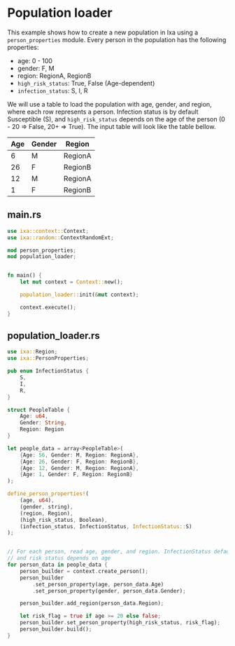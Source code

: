 # Population loader
This example shows how to create a new population in Ixa using a `person_properties` module. Every person in the population has the following properties:

 - age: 0 - 100
 - gender: F, M
 - region: RegionA, RegionB
 - `high_risk_status`: True, False (Age-dependent)
 - `infection_status`: S, I, R

We will use a table to load the population with age, gender, and region, where each row represents a person. Infection status is by default Susceptible (S), and `high_risk_status` depends on the age of the person (0 - 20 => False, 20+ => True). The input table will look like the table bellow.


| Age | Gender | Region  |
|-----|--------|---------|
| 6   | M      | RegionA |
| 26  | F      | RegionB |
| 12  | M      | RegionA |
| 1   | F      | RegionB |

## main.rs
```rust
use ixa::context::Context;
use ixa::random::ContextRandomExt;

mod person_properties;
mod population_loader;


fn main() {
    let mut context = Context::new();

	population_loader::init(&mut context);

    context.execute();
}
```

## population_loader.rs

```rust
use ixa::Region;
use ixa::PersonProperties;

pub enum InfectionStatus {
	S,
	I,
	R,
}

struct PeopleTable {
	Age: u64,
	Gender: String,
	Region: Region
}

let people_data = array<PeopleTable>(
	{Age: 56, Gender: M, Region: RegionA},
	{Age: 26, Gender: F, Region: RegionB},
	{Age: 12, Gender: M, Region: RegionA},
	{Age: 1, Gender: F, Region: RegionB}
);

define_person_properties!(
	(age, u64),
	(gender, string),
	(region, Region),
	(high_risk_status, Boolean),
	(infection_status, InfectionStatus, InfectionStatus::S)
);


// For each person, read age, gender, and region. InfectionStatus defaults to S,
// and risk status depends on age
for person_data in people_data {
	person_builder = context.create_person();
	person_builder
		.set_person_property(age, person_data.Age)
		.set_person_property(gender, person_data.Gender);

	person_builder.add_region(person_data.Region);

	let risk_flag = true if age >= 20 else false;
	person_builder.set_person_property(high_risk_status, risk_flag);
	person_builder.build();
}

```
